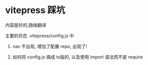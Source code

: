 # vitepress 踩坑

内容是抄的,随缘翻译

主要的坑在 .vitepress/config.js 中

1. nav 不出现, 增加了配置 repo, 出现了!

2. 如何将 config.js 搞成 ts版的, 以及使用 import 语法而不是 require